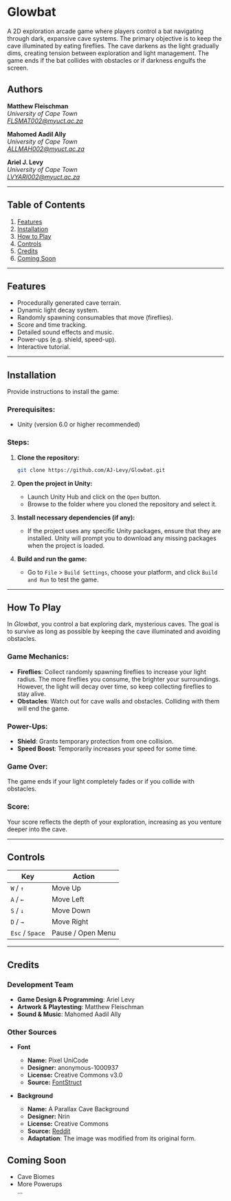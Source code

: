 # Glowbat

A 2D exploration arcade game where players control a bat navigating through dark, expansive cave systems. The primary objective is to keep the cave illuminated by eating fireflies. The cave darkens as the light gradually dims, creating tension between exploration and light management. The game ends if the bat collides with obstacles or if darkness engulfs the screen.

## Authors
**Matthew Fleischman**<br>
*University of Cape Town* <br>
*FLSMAT002@myuct.ac.za* 
<br>

**Mahomed Aadil Ally**<br>
*University of Cape Town* <br>
*ALLMAH002@myuct.ac.za* 
<br>

**Ariel J. Levy**<br>
*University of Cape Town* <br>
*LVYARI002@myuct.ac.za*
___

## **Table of Contents**

1. [Features](#features)
2. [Installation](#installation)
3. [How to Play](#how-to-play)
4. [Controls](#controls)
5. [Credits](#credits)
6. [Coming Soon](#coming-soon)

---

## **Features**

- Procedurally generated cave terrain.
- Dynamic light decay system.
- Randomly spawning consumables that move (fireflies).
- Score and time tracking.
- Detailed sound effects and music.
- Power-ups (e.g. shield, speed-up).
- Interactive tutorial.

---

## **Installation**

Provide instructions to install the game:

### Prerequisites:
- Unity (version 6.0 or higher recommended)

### Steps:

1. **Clone the repository:**
   ```bash
   git clone https://github.com/AJ-Levy/Glowbat.git
   ```

2. **Open the project in Unity:**
   - Launch Unity Hub and click on the `Open` button.
   - Browse to the folder where you cloned the repository and select it.

3. **Install necessary dependencies (if any):**

   - If the project uses any specific Unity packages, ensure that they are       installed. Unity will prompt you to download any missing packages when the project is loaded.

4. **Build and run the game:**
   - Go to `File` > `Build Settings`, choose your platform, and click `Build and Run` to test the game.

---

## How To Play

In *Glowbat*, you control a bat exploring dark, mysterious caves. The goal is to survive as long as possible by keeping the cave illuminated and avoiding obstacles.

### Game Mechanics:
- **Fireflies**: Collect randomly spawning fireflies to increase your light radius. The more fireflies you consume, the brighter your surroundings. However, the light will decay over time, so keep collecting fireflies to stay alive.
- **Obstacles**: Watch out for cave walls and obstacles. Colliding with them will end the game.

### Power-Ups:
- **Shield**: Grants temporary protection from one collision.
- **Speed Boost**: Temporarily increases your speed for some time.

### Game Over:
The game ends if your light completely fades or if you collide with obstacles.

### Score:
Your score reflects the depth of your exploration, increasing as you venture deeper into the cave. 

---

## Controls

| Key            | Action                      |
|----------------|-----------------------------|
| `W` / `↑`      | Move Up                     |
| `A` / `←`      | Move Left                   |
| `S` / `↓`      | Move Down                   |
| `D` / `→`      | Move Right                  |
| `Esc` / `Space`| Pause / Open Menu           |

---

## Credits

### Development Team

- **Game Design & Programming**: Ariel Levy
- **Artwork & Playtesting**: Matthew Fleischman
- **Sound & Music**: Mahomed Aadil Ally

### Other Sources

- **Font**
   - **Name:** Pixel UniCode
   - **Designer:** anonymous-1000937
   - **License:** Creative Commons v3.0 
   - **Source:** [FontStruct](https://fontstruct.com/fontstructions/show/908795/pixel_unicode)
 
- **Background** 
  - **Name:** A Parallax Cave Background
   - **Designer:** Nrin
   - **License:** Creative Commons
   - **Source:** [Reddit](https://www.reddit.com/r/PixelArt/comments/61xvdq/ocwipcc_a_parallax_cave_background_i_made/)
   - **Adaptation**: The image was modified from its original form.

## Coming Soon
- Cave Biomes
- More Powerups  
  ...
